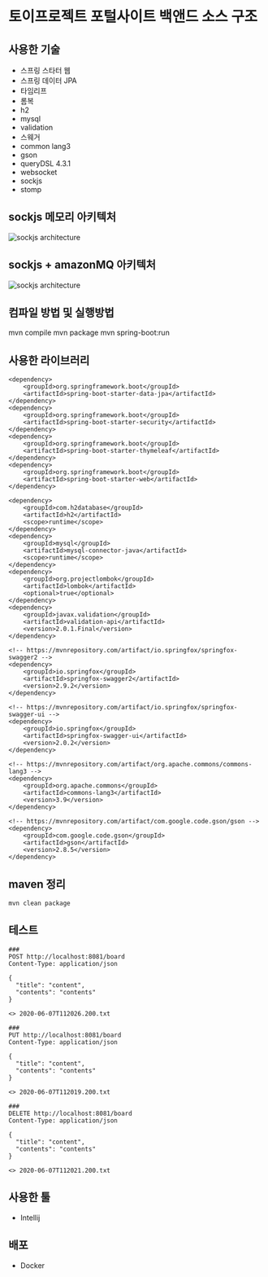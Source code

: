 # 토이프로젝트 포털사이트 백앤드 소스 구조
## 사용한 기술
- 스프링 스타터 웹
- 스프링 데이터 JPA
- 타임리프
- 롬복
- h2
- mysql
- validation
- 스웨거 
- common lang3
- gson
- queryDSL 4.3.1
- websocket
- sockjs
- stomp


## sockjs 메모리 아키텍처
![sockjs architecture](https://docs.spring.io/spring/docs/5.0.0.BUILD-SNAPSHOT/spring-framework-reference/html/images/message-flow-simple-broker.png)

## sockjs + amazonMQ 아키텍처
![sockjs architecture](https://docs.spring.io/spring/docs/5.0.0.BUILD-SNAPSHOT/spring-framework-reference/html/images/message-flow-broker-relay.png)

## 컴파일 방법 및 실행방법
mvn compile
mvn package
mvn spring-boot:run


## 사용한 라이브러리
``` 
<dependency>
    <groupId>org.springframework.boot</groupId>
    <artifactId>spring-boot-starter-data-jpa</artifactId>
</dependency>
<dependency>
    <groupId>org.springframework.boot</groupId>
    <artifactId>spring-boot-starter-security</artifactId>
</dependency>
<dependency>
    <groupId>org.springframework.boot</groupId>
    <artifactId>spring-boot-starter-thymeleaf</artifactId>
</dependency>
<dependency>
    <groupId>org.springframework.boot</groupId>
    <artifactId>spring-boot-starter-web</artifactId>
</dependency>

<dependency>
    <groupId>com.h2database</groupId>
    <artifactId>h2</artifactId>
    <scope>runtime</scope>
</dependency>
<dependency>
    <groupId>mysql</groupId>
    <artifactId>mysql-connector-java</artifactId>
    <scope>runtime</scope>
</dependency>
<dependency>
    <groupId>org.projectlombok</groupId>
    <artifactId>lombok</artifactId>
    <optional>true</optional>
</dependency>
<dependency>
    <groupId>javax.validation</groupId>
    <artifactId>validation-api</artifactId>
    <version>2.0.1.Final</version>
</dependency>

<!-- https://mvnrepository.com/artifact/io.springfox/springfox-swagger2 -->
<dependency>
    <groupId>io.springfox</groupId>
    <artifactId>springfox-swagger2</artifactId>
    <version>2.9.2</version>
</dependency>

<!-- https://mvnrepository.com/artifact/io.springfox/springfox-swagger-ui -->
<dependency>
    <groupId>io.springfox</groupId>
    <artifactId>springfox-swagger-ui</artifactId>
    <version>2.0.2</version>
</dependency>

<!-- https://mvnrepository.com/artifact/org.apache.commons/commons-lang3 -->
<dependency>
    <groupId>org.apache.commons</groupId>
    <artifactId>commons-lang3</artifactId>
    <version>3.9</version>
</dependency>

<!-- https://mvnrepository.com/artifact/com.google.code.gson/gson -->
<dependency>
    <groupId>com.google.code.gson</groupId>
    <artifactId>gson</artifactId>
    <version>2.8.5</version>
</dependency>

```

## maven 정리 
```$xslt
mvn clean package 
```

## 테스트
```$xslt
###
POST http://localhost:8081/board
Content-Type: application/json

{
  "title": "content",
  "contents": "contents"
}

<> 2020-06-07T112026.200.txt

###
PUT http://localhost:8081/board
Content-Type: application/json

{
  "title": "content",
  "contents": "contents"
}

<> 2020-06-07T112019.200.txt

###
DELETE http://localhost:8081/board
Content-Type: application/json

{
  "title": "content",
  "contents": "contents"
}

<> 2020-06-07T112021.200.txt
``` 

## 사용한 툴 
- Intellij

## 배포 
- Docker
 
